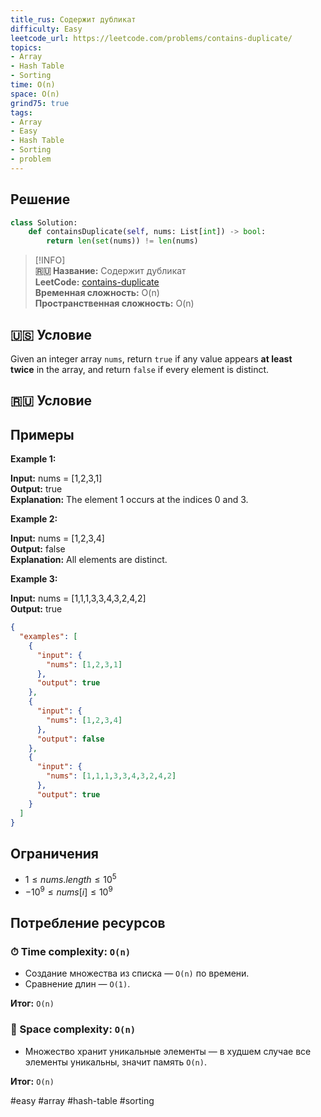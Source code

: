 ```yaml
---
title_rus: Содержит дубликат
difficulty: Easy
leetcode_url: https://leetcode.com/problems/contains-duplicate/
topics:
- Array
- Hash Table
- Sorting
time: O(n)
space: O(n)
grind75: true
tags:
- Array
- Easy
- Hash Table
- Sorting
- problem
---
```

## Решение

```python
class Solution:
    def containsDuplicate(self, nums: List[int]) -> bool:
        return len(set(nums)) != len(nums)
```

> [!INFO]  
> **🇷🇺 Название:** Содержит дубликат  
> **LeetCode:** [contains-duplicate](https://leetcode.com/problems/contains-duplicate/)  
> **Временная сложность:** O(n)  
> **Пространственная сложность:** O(n)  



## 🇺🇸 Условие

Given an integer array `nums`, return `true` if any value appears **at least twice** in the array, and return `false` if every element is distinct.

## 🇷🇺 Условие

<!-- Место для вставки перевода на русском языке -->

## Примеры

**Example 1:**

**Input:** nums = [1,2,3,1]  
**Output:** true  
**Explanation:** The element 1 occurs at the indices 0 and 3.

**Example 2:**

**Input:** nums = [1,2,3,4]  
**Output:** false  
**Explanation:** All elements are distinct.

**Example 3:**

**Input:** nums = [1,1,1,3,3,4,3,2,4,2]  
**Output:** true  

```json
{
  "examples": [
    {
      "input": {
        "nums": [1,2,3,1]
      },
      "output": true
    },
    {
      "input": {
        "nums": [1,2,3,4]
      },
      "output": false
    },
    {
      "input": {
        "nums": [1,1,1,3,3,4,3,2,4,2]
      },
      "output": true
    }
  ]
}
```

## Ограничения

- $1 \leq nums.length \leq 10^5$
- $-10^9 \leq nums[i] \leq 10^9$

## Потребление ресурсов
### ⏱ Time complexity: `O(n)`

- Создание множества из списка — `O(n)` по времени.
- Сравнение длин — `O(1)`.

**Итог:** `O(n)`

### 🧠 Space complexity: `O(n)`

- Множество хранит уникальные элементы — в худшем случае все элементы уникальны, значит память `O(n)`.

**Итог:** `O(n)`

#easy #array #hash-table #sorting
